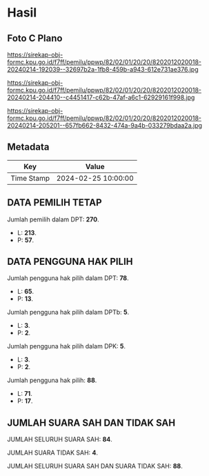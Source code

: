 # Hasil

## Foto C Plano

https://sirekap-obj-formc.kpu.go.id/f7ff/pemilu/ppwp/82/02/01/20/20/8202012020018-20240214-192039--32697b2a-1fb8-459b-a943-612e731ae376.jpg

https://sirekap-obj-formc.kpu.go.id/f7ff/pemilu/ppwp/82/02/01/20/20/8202012020018-20240214-204410--c4451417-c62b-47af-a6c1-62929161f998.jpg

https://sirekap-obj-formc.kpu.go.id/f7ff/pemilu/ppwp/82/02/01/20/20/8202012020018-20240214-205201--657fb662-8432-474a-9a4b-033279bdaa2a.jpg


## Metadata

| Key        | Value               |
| ---------- | ------------------- |
| Time Stamp | 2024-02-25 10:00:00 |


## DATA PEMILIH TETAP

Jumlah pemilih dalam DPT: **270**.
 * L: **213**.
 * P: **57**.

## DATA PENGGUNA HAK PILIH

Jumlah pengguna hak pilih dalam DPT: **78**.
 * L: **65**.
 * P: **13**.

Jumlah pengguna hak pilih dalam DPTb: **5**.
 * L: **3**.
 * P: **2**.

Jumlah pengguna hak pilih dalam DPK: **5**.
 * L: **3**.
 * P: **2**.

Jumlah pengguna hak pilih: **88**.
 * L: **71**.
 * P: **17**.

## JUMLAH SUARA SAH DAN TIDAK SAH

JUMLAH SELURUH SUARA SAH: **84**.

JUMLAH SUARA TIDAK SAH: **4**.

JUMLAH SELURUH SUARA SAH DAN SUARA TIDAK SAH: **88**.


